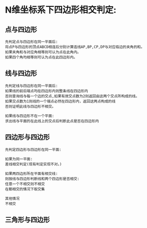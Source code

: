 # N维坐标系下四边形相交判定:

## 点与四边形
```
先判定点与四边形在同一平面后:
将点P与四边形的顶点ABCD相连后分别计算连线AP,BP,CP,DP与对应临边的夹角的和。
如果夹角和与对应角相等则可认为点在此角内。
如果四个角均相等则可认为点在此四边形内。
```

## 线与四边形
```
先判定线与四边形在同一平面后:
如果线的前后端点均在四边形内则整条线在四边形内
否则查询线与每一个边的交点,如果有效交点数为2则返回由这两个交点所构成的线。
如果交点数为1则线的一个端点必然在四边形内，返回这两点构成的线
否则证明此线与四边形不相交。

如果线与四边形不在一个平面:
求出线与平面的在此线上的交点后判断此点是否在四边形内
```

## 四边形与四边形
```
先判定四边形与四边形在同一平面:

如果为同一平面:
差线相交判定(现有判定实现不对。)

如果两四边形所在平面有相交线:
则按线与四边形判断线和两个四边形是否相交:
任意一个不相交则不相交
在都相交的情况下取交集

其他情况
不相交

```
## 三角形与四边形
```

```